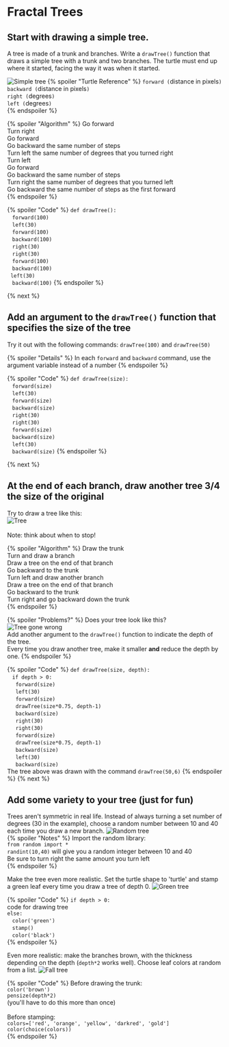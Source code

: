 # Fractal Trees
## Start with drawing a simple tree. 
A tree is made of a trunk and branches. Write a `drawTree()` function that draws a simple tree with a trunk and two branches. The turtle must end up where it started, facing the way it was when it started.

![Simple tree](https://raw.githubusercontent.com/martybillingsley/images/master/tree1.png) 
{% spoiler "Turtle Reference" %}
`forward (`distance in pixels`)`<br>
`backward (`distance in pixels`)`<br>
`right (`degrees`)`<br>
`left (`degrees`)`<br>
{% endspoiler %}

{% spoiler "Algorithm" %}
Go forward<br>
Turn right<br>
Go forward<br>
Go backward the same number of steps<br>
Turn left the same number of degrees that you turned right<br>
Turn left<br>
Go forward<br>
Go backward the same number of steps<br>
Turn right the same number of degrees that you turned left<br>
Go backward the same number of steps as the first forward<br>
{% endspoiler %}

{% spoiler "Code" %}
`def drawTree():`<br>
 &nbsp;&nbsp; `forward(100)`<br>
 &nbsp;&nbsp; `left(30)`<br>
 &nbsp;&nbsp; `forward(100)`<br>
 &nbsp;&nbsp; `backward(100)`<br>
 &nbsp;&nbsp; `right(30)`<br>
 &nbsp;&nbsp; `right(30)`<br>
 &nbsp;&nbsp; `forward(100)`<br>
 &nbsp;&nbsp; `backward(100)`<br>
  &nbsp;&nbsp;`left(30)`<br>
 &nbsp;&nbsp; `backward(100)`
{% endspoiler %}

{% next  %}

## Add an argument to the `drawTree()` function that specifies the size of the tree
Try it out with the following commands:
`drawTree(100)`
and
`drawTree(50)`

{% spoiler "Details" %}
In each `forward` and `backward` command, use the argument variable instead of a number
{% endspoiler %}

{% spoiler "Code" %}
`def drawTree(size):`<br>
 &nbsp;&nbsp; `forward(size)`<br>
 &nbsp;&nbsp; `left(30)`<br>
 &nbsp;&nbsp; `forward(size)`<br>
 &nbsp;&nbsp; `backward(size)`<br>
 &nbsp;&nbsp; `right(30)`<br>
 &nbsp;&nbsp; `right(30)`<br>
 &nbsp;&nbsp; `forward(size)`<br>
 &nbsp;&nbsp; `backward(size)`<br>
 &nbsp;&nbsp; `left(30)`<br>
 &nbsp;&nbsp; `backward(size)`
{% endspoiler %}

{% next  %}
## At the end of each branch, draw another tree 3/4 the size of the original
Try to draw a tree like this:<br>
![Tree](https://raw.githubusercontent.com/martybillingsley/images/master/tree3.png) <br>
<br>Note: think about when to stop!

{% spoiler "Algorithm" %}
Draw the trunk<br>
Turn and draw a branch<br>
Draw a tree on the end of that branch<br>
Go backward to the trunk<br>
Turn left and draw another branch<br>
Draw a tree on the end of that branch<br>
Go backward to the trunk<br>
Turn right and go backward down the trunk<br>
{% endspoiler %}

{% spoiler "Problems?" %}
Does your tree look like this?<br>
![Tree gone wrong](https://raw.githubusercontent.com/martybillingsley/images/master/tree2.png) <br>
Add another argument to the `drawTree()` function to indicate the depth of the tree.<br>
Every time you draw another tree, make it smaller **and** reduce the depth by one.
{% endspoiler %}

{% spoiler "Code" %}
`def drawTree(size, depth):`<br>
 &nbsp;&nbsp; `if depth > 0:`<br>
 &nbsp;&nbsp;&nbsp;&nbsp; `forward(size)`<br>
 &nbsp;&nbsp;&nbsp;&nbsp; `left(30)`<br>
 &nbsp;&nbsp;&nbsp;&nbsp; `forward(size)`<br>
 &nbsp;&nbsp;&nbsp;&nbsp; `drawTree(size*0.75, depth-1)`<br>
 &nbsp;&nbsp;&nbsp;&nbsp; `backward(size)`<br>
 &nbsp;&nbsp;&nbsp;&nbsp; `right(30)`<br>
 &nbsp;&nbsp;&nbsp;&nbsp; `right(30)`<br>
 &nbsp;&nbsp;&nbsp;&nbsp; `forward(size)`<br>
 &nbsp;&nbsp;&nbsp;&nbsp; `drawTree(size*0.75, depth-1)`<br>
 &nbsp;&nbsp;&nbsp;&nbsp; `backward(size)`<br>
 &nbsp;&nbsp;&nbsp;&nbsp; `left(30)`<br>
 &nbsp;&nbsp;&nbsp;&nbsp; `backward(size)`<br>
 The tree above was drawn with the command `drawTree(50,6)`
{% endspoiler %}
{% next  %}
## Add some variety to your tree (just for fun)

Trees aren't symmetric in real life. Instead of always turning a set number of degrees (30 in the example), choose a random number between 10 and 40 each time you draw a new branch.
![Random tree](https://raw.githubusercontent.com/martybillingsley/images/master/tree4.png) <br>
{% spoiler "Notes" %}
Import the random library:<br>
`from random import *`<br>
`randint(10,40)`  will give you a random integer between 10 and 40<br>
Be sure to turn right the same amount you turn left<br>
{% endspoiler %}

Make the tree even more realistic. Set the turtle shape to 'turtle' and stamp a green leaf every time you draw a tree of depth 0.
![Green tree](https://raw.githubusercontent.com/martybillingsley/images/master/tree5.png) <br>

{% spoiler "Code" %}
 `if depth > 0:`<br>
  code for drawing tree<br>
  `else:`<br>
  &nbsp;&nbsp; `color('green')`<br>
  &nbsp;&nbsp; `stamp()`<br>
  &nbsp;&nbsp; `color('black')`<br>
{% endspoiler %}

Even more realistic: make the branches brown, with the thickness depending on the depth (`depth*2` works well). Choose leaf colors at random from a list.
![Fall tree](https://raw.githubusercontent.com/martybillingsley/images/master/tree6.png) <br>

{% spoiler "Code" %}
Before drawing the trunk:<br>
`color('brown')`<br>
`pensize(depth*2)`<br>
(you'll have to do this more than once)<br><br>
Before stamping:<br>
`colors=['red', 'orange', 'yellow', 'darkred', 'gold']`<br>
`color(choice(colors))`<br>
{% endspoiler %}
